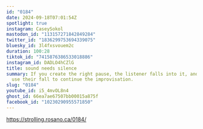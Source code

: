 ```yaml
---
id: "0184"
date: 2024-09-18T07:01:54Z
spotlight: true
instagram: CaseySokol
mastodon_id: "113157271842849284"
twitter_id: "1836299753694339075"
bluesky_id: 3l4fxsvouem2c
duration: 100:28
tiktok_id: "7415876386533018886"
instagram_id: DADLO4hCZlG
title: sound needs silence
summary: If you create the right pause, the listener falls into it, and you can
  use their fall to continue the improvisation.
slug: "0184"
youtube_id: i5_4mvOL8n4
ghost_id: 66ea7ae67507bb00015a875f
facebook_id: "10230290955571850"
---
```

https://strolling.rosano.ca/0184/

